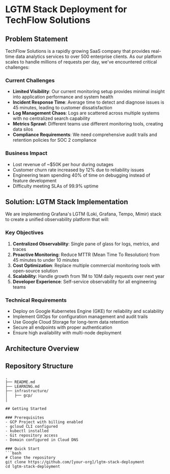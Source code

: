 # LGTM Stack Deployment for TechFlow Solutions

## Problem Statement

TechFlow Solutions is a rapidly growing SaaS company that provides real-time data analytics services to over 500 enterprise clients. As our platform scales to handle millions of requests per day, we've encountered critical challenges:

### Current Challenges
- **Limited Visibility**: Our current monitoring setup provides minimal insight into application performance and system health
- **Incident Response Time**: Average time to detect and diagnose issues is 45 minutes, leading to customer dissatisfaction
- **Log Management Chaos**: Logs are scattered across multiple systems with no centralized search capability
- **Metrics Sprawl**: Different teams use different monitoring tools, creating data silos
- **Compliance Requirements**: We need comprehensive audit trails and retention policies for SOC 2 compliance

### Business Impact
- Lost revenue of ~$50K per hour during outages
- Customer churn rate increased by 12% due to reliability issues
- Engineering team spending 40% of time on debugging instead of feature development
- Difficulty meeting SLAs of 99.9% uptime

## Solution: LGTM Stack Implementation

We are implementing Grafana's LGTM (Loki, Grafana, Tempo, Mimir) stack to create a unified observability platform that will:

### Key Objectives
1. **Centralized Observability**: Single pane of glass for logs, metrics, and traces
2. **Proactive Monitoring**: Reduce MTTR (Mean Time To Resolution) from 45 minutes to under 10 minutes
3. **Cost Optimization**: Replace multiple commercial monitoring tools with open-source solution
4. **Scalability**: Handle growth from 1M to 10M daily requests over next year
5. **Developer Experience**: Self-service observability for all engineering teams

### Technical Requirements
- Deploy on Google Kubernetes Engine (GKE) for reliability and scalability
- Implement GitOps for configuration management and audit trails
- Use Google Cloud Storage for long-term data retention
- Secure all endpoints with proper authentication
- Ensure high availability with multi-node deployment

## Architecture Overview



## Repository Structure

```
.
├── README.md                
├── LEARNING.md              
├── infrastructure/          
│   ├── gcp/                
│

## Getting Started

### Prerequisites
- GCP Project with billing enabled
- gcloud CLI configured
- kubectl installed
- Git repository access
- Domain configured in Cloud DNS

### Quick Start
```bash
# Clone the repository
git clone https://github.com/[your-org]/lgtm-stack-deployment
cd lgtm-stack-deployment

```
